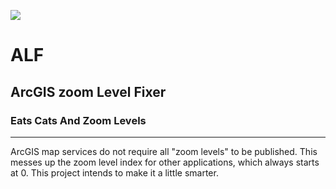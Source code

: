 ![](http://img2.wikia.nocookie.net/__cb20110128060130/alf/images/9/92/Cat_sandwich.jpg)
# ALF
## **ArcGIS** zoom **Level** **Fixer**
### Eats Cats And Zoom Levels


---

ArcGIS map services do not require all "zoom levels" to be published. This messes up the zoom level index for other applications, which always starts at 0. This project intends to make it a little smarter.
